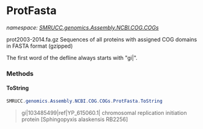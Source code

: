 ﻿# ProtFasta
_namespace: [SMRUCC.genomics.Assembly.NCBI.COG.COGs](./index.md)_

prot2003-2014.fa.gz
 Sequences of all proteins with assigned COG domains in FASTA format
 (gzipped)

 The first word of the defline always starts with "gi|<protein-id>".



### Methods

#### ToString
```csharp
SMRUCC.genomics.Assembly.NCBI.COG.COGs.ProtFasta.ToString
```
>gi|103485499|ref|YP_615060.1| chromosomal replication initiation protein [Sphingopyxis alaskensis RB2256]


